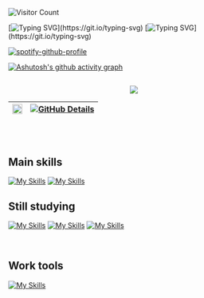  
![Visitor Count](https://profile-counter.glitch.me/SD-W1972/count.svg)



[![Typing SVG](https://readme-typing-svg.herokuapp.com/?color=A491DF&size=35&center=true&vCenter=true&width=1000&lines=My+name+is+Anthony+Secon+Duarte;)](https://git.io/typing-svg)
[![Typing SVG](https://readme-typing-svg.herokuapp.com/?color=A491DF&size=25&center=true&vCenter=true&width=1000&lines=I+really+like+music;)](https://git.io/typing-svg)

<p align="center">
 
[![spotify-github-profile](https://spotify-github-profile.kittinanx.com/api/view?uid=6mpsxakhgh8v4cfs5pmysik1n&cover_image=true&theme=default&show_offline=false&background_color=121212&interchange=false)](https://github.com/kittinan/spotify-github-profile)

</p>

[![Ashutosh's github activity graph](https://github-readme-activity-graph.vercel.app/graph?username=SD-W1972&bg_color=00000&color=A491DF&line=3452B2&point=3761E8&area=true&hide_border=true)](https://github.com/ashutosh00710/github-readme-activity-graph)

##

<p align="center">
  <img src="https://github-profile-trophy.vercel.app/?username=SD-W1972&theme=onestar&row=2&no-bg=true&column=3&margin-w=15&margin-h=15" />
</p>

| <img width="100%" src="https://github-readme-stats.vercel.app/api/top-langs/?username=SD-W1972&count_private=false&hide=html,css,vue,portugol&layout=compact&hide_border=true&title_color=3452B2&text_color=A491DF&bg_color=0d1117" /> | [![GitHub Details](http://github-profile-summary-cards.vercel.app/api/cards/profile-details?username=SD-W1972&theme=dark)](https://github.com/vn7n24fzkq/github-profile-summary-cards) |  
| ----------- | ----------- |


<br>
<br>

## Main skills

<p align="center">

[![My Skills](https://skillicons.dev/icons?i=java,spring&theme=dark)](https://skillicons.dev)
[![My Skills](https://skillicons.dev/icons?i=arch,linux&theme=dark)](https://skillicons.dev)

</p>

## Still studying

<p align="center">


 [![My Skills](https://skillicons.dev/icons?i=mysql,postgres,docker&theme=dark)](https://skillicons.dev)
[![My Skills](https://skillicons.dev/icons?i=git&theme=dark)](https://skillicons.dev)
[![My Skills](https://skillicons.dev/icons?i=js,html,css&theme=dark)](https://skillicons.dev)

</p>

<br>

## Work tools

[![My Skills](https://skillicons.dev/icons?i=postman,idea,gradle,maven,github,vscode,eclipse&theme=dark)](https://skillicons.dev)

<p align="center">

</p>
